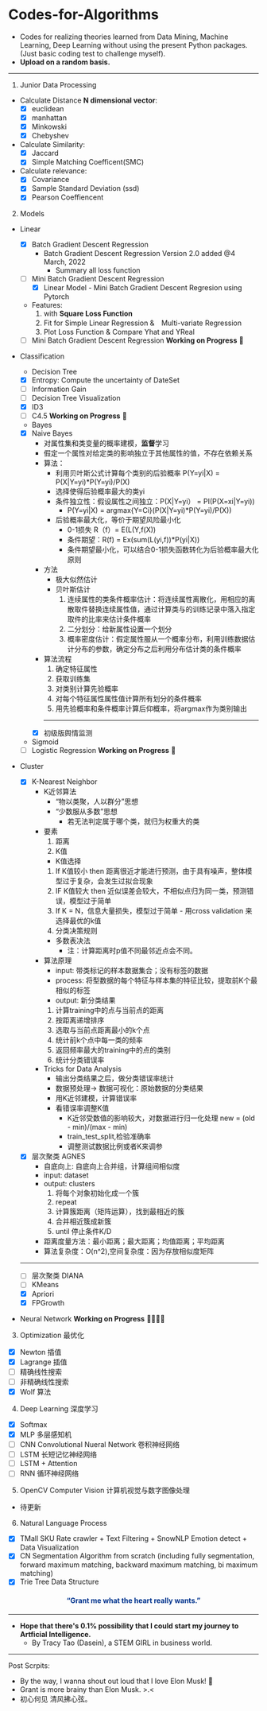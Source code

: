 # Codes-for-Algorithms
- Codes for realizing theories learned from Data Mining, Machine Learning, Deep Learning without using the present Python packages. (Just basic coding test to challenge myself).
- **Upload on a random basis.**

--------

1. Junior Data Processing
  - Calculate Distance **N dimensional vector**:
    - [x] euclidean
    - [x] manhattan
    - [x] Minkowski
    - [x] Chebyshev
  - Calculate Similarity: 
    - [x] Jaccard
    - [x] Simple Matching Coefficent(SMC) 
  - Calculate relevance:
    - [x] Covariance
    - [x] Sample Standard Deviation (ssd)
    - [x] Pearson Coeffiencent 
2. Models
  - Linear
    - [x] Batch Gradient Descent Regression 
      - Batch Gradient Descent Regression Version 2.0 added @4 March, 2022 
        - Summary all loss function   
    - [ ] Mini Batch Gradient Descent Regression
      - [x] Linear Model - Mini Batch Gradient Descent Regresion using Pytorch  
    - Features:
      1. with **Square Loss Function**
      2. Fit for Simple Linear Regression &　Multi-variate Regression
      4. Plot Loss Function & Compare Yhat and YReal

    - [ ] Mini Batch Gradient Descent Regression **Working on Progress** 🦾
  - Classification
    - Decision Tree 
     - [x] Entropy: Compute the uncertainty of DateSet 
     - [ ] Information Gain
     - [ ] Decision Tree Visualization 
     - [x] ID3 
     - [ ] C4.5 **Working on Progress** 🦾
    - Bayes
     - [x] Naive Bayes
       - 对属性集和类变量的概率建模，**监督**学习
       - 假定一个属性对给定类的影响独立于其他属性的值，不存在依赖关系
       - 算法：
         - 利用贝叶斯公式计算每个类别的后验概率 P(Y=yi|X) = P(X|Y=yi)*P(Y=yi)/P(X)
         - 选择使得后验概率最大的类yi
         - 条件独立性：假设属性之间独立：P(X|Y=yi） = PI(P(X=xi|Y=yi))
            - P(Y=yi|X) = argmax{Y=Ci}(P(X|Y=yi)*P(Y=yi)/P(X))
         - 后验概率最大化，等价于期望风险最小化
            - 0-1损失 R（f）= E(L(Y,f(X))
            - 条件期望：R(f) = Ex(sum(L(yi,f))*P(yi|X))
            - 条件期望最小化，可以结合0-1损失函数转化为后验概率最大化原则
        - 方法
          - 极大似然估计
          - 贝叶斯估计
            1. 连续属性的类条件概率估计：将连续属性离散化，用相应的离散取件替换连续属性值，通过计算类与的训练记录中落入指定取件的比率来估计条件概率
            2. 二分划分：给新属性设置一个划分
            3. 概率密度估计：假定属性服从一个概率分布，利用训练数据估计分布的参数，确定分布之后利用分布估计类的条件概率
        - 算法流程
          1. 确定特征属性
          2. 获取训练集
          3. 对类别计算先验概率
          4. 对每个特征属性属性值计算所有划分的条件概率
          5. 用先验概率和条件概率计算后仰概率，将argmax作为类别输出
          -----
         - [x] 初级版舆情监测 
    - Sigmoid
     - [ ] Logistic Regression **Working on Progress** 🦾
  - Cluster
    - [x] K-Nearest Neighbor
        - K近邻算法
          - “物以类聚，人以群分”思想
          - “少数服从多数”思想
            - 若无法判定属于哪个类，就归为权重大的类
        - 要素
          1. 距离
          2. K值
            - K值选择
            1. If K值较小 then 距离很近才能进行预测，由于具有噪声，整体模型过于复杂，会发生过拟合现象
            2. IF K值较大 then 近似误差会较大，不相似点归为同一类，预测错误，模型过于简单
            3. If K = N，信息大量损失，模型过于简单
              - 用cross validation 来选择最优的k值
          3. 分类决策规则
          - 多数表决法
            - 注：计算距离时p值不同最邻近点会不同。
        - 算法原理
          - input: 带类标记的样本数据集合；没有标签的数据
          - process: 将型数据的每个特征与样本集的特征比较，提取前K个最相似的标签
          - output: 新分类结果
          1. 计算training中的点与当前点的距离
          2. 按距离递增排序
          3. 选取与当前点距离最小的k个点
          4. 统计前k个点中每一类的频率
          5. 返回频率最大的training中的点的类别
          6. 统计分类错误率
        - Tricks for Data Analysis
          - 输出分类结果之后，做分类错误率统计
          - 数据预处理-> 数据可视化：原始数据的分类结果
          - 用K近邻建模，计算错误率
          - 看错误率调整K值
            - K近邻受数值的影响较大，对数据进行归一化处理 new = (old - min)/(max - min)
            - train_test_split,检验准确率
            - 调整测试数据比例或者K来调参
    - [x] 层次聚类 AGNES
        - 自底向上: 自底向上合并组，计算组间相似度
        - input: dataset
        - output: clusters
          1. 将每个对象初始化成一个簇
          2. repeat
          3. 计算簇距离（矩阵运算），找到最相近的簇
          4. 合并相近簇成新簇
          5. until 停止条件K/D
        - 距离度量方法：最小距离；最大距离；均值距离；平均距离
        - 算法复杂度：O(n^2),空间复杂度：因为存放相似度矩阵
    ------
    - [ ] 层次聚类 DIANA 
    - [ ] KMeans
    - [x] Apriori
    - [x] FPGrowth  
  - Neural Network **Working on Progress** 👻👻👻👻
3. Optimization 最优化
- [x] Newton 插值
- [x] Lagrange 插值
- [ ] 精确线性搜索
- [ ] 非精确线性搜索
- [x] Wolf 算法

4. Deep Learning 深度学习
- [x] Softmax
- [x] MLP 多层感知机
- [ ] CNN Convolutional Nueral Network 卷积神经网络
- [ ] LSTM 长短记忆神经网络
- [ ] LSTM + Attention
- [ ] RNN 循环神经网络

5. OpenCV Computer Vision 计算机视觉与数字图像处理
- 待更新

6. Natural Language Process 
- [x] TMall SKU Rate crawler + Text Filtering + SnowNLP Emotion detect + Data Visualization
- [x] CN Segmentation Algorithm from scratch (including fully segmentation, forward maximum matching, backward maximum matching, bi maximum matching) 
- [x] Trie Tree Data Structure 

#### <div align="center"><font color='#00338D'>“Grant me what the heart really wants.”</font></div> 
---
- **Hope that there's 0.1% possibility that I could start my journey to Artficial Intelligence.**
  - By Tracy Tao (Dasein), a STEM GIRL in business world.
---
Post Scrpits:
- By the way, I wanna shout out loud that I love Elon Musk! 🧠
- Grant is more brainy than Elon Musk. >.<
- 初心何见 清风拂心弦。
    
